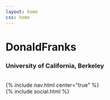 ```yaml
---
layout: home
css: home
---
```


<div id="top" class="header container-fluid">
    <div class="text-vertical-center">
        <h1 id="name" class="tk-mplus-1m">Donald<span>Franks</span></h1>
        <h3 class="upper">University of California, Berkeley</h3>
        <br>
        {% include nav.html center="true" %}
        <br>
        {% include social.html %}
    </div>
</div>
